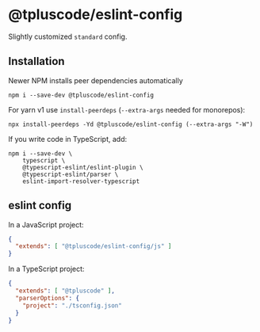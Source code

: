 # @tpluscode/eslint-config

Slightly customized `standard` config.

## Installation

Newer NPM installs peer dependencies automatically

```
npm i --save-dev @tpluscode/eslint-config
```

For yarn v1 use `install-peerdeps` (`--extra-args` needed for monorepos):

```
npx install-peerdeps -Yd @tpluscode/eslint-config (--extra-args "-W")
```

If you write code in TypeScript, add:

```
npm i --save-dev \
    typescript \
    @typescript-eslint/eslint-plugin \
    @typescript-eslint/parser \
    eslint-import-resolver-typescript
```

## eslint config

In a JavaScript project:

```json
{
  "extends": [ "@tpluscode/eslint-config/js" ]
}
```

In a TypeScript project:

```json
{
  "extends": [ "@tpluscode" ],
  "parserOptions": {
    "project": "./tsconfig.json"
  }
}
```
